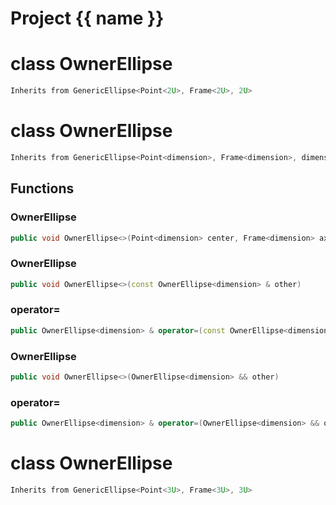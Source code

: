 <script setup>
import {useRoute} from 'vitepress'
const {path} = useRoute()
const tokens = path.split('/')
const words = tokens[2].split('-');
for (let i = 0; i < words.length; i++) {
    words[i] = words[i].charAt(0).toUpperCase() + words[i].slice(1);
    words[i] = words[i].replace('geode', 'Geode')
}
const name = words.join('-');
</script>
# Project {{ name }}

# class OwnerEllipse


```cpp
Inherits from GenericEllipse<Point<2U>, Frame<2U>, 2U>
```



# class OwnerEllipse


```cpp
Inherits from GenericEllipse<Point<dimension>, Frame<dimension>, dimension>
```



## Functions

### OwnerEllipse

```cpp
public void OwnerEllipse<>(Point<dimension> center, Frame<dimension> axes)
```


### OwnerEllipse

```cpp
public void OwnerEllipse<>(const OwnerEllipse<dimension> & other)
```


### operator=

```cpp
public OwnerEllipse<dimension> & operator=(const OwnerEllipse<dimension> & other)
```


### OwnerEllipse

```cpp
public void OwnerEllipse<>(OwnerEllipse<dimension> && other)
```


### operator=

```cpp
public OwnerEllipse<dimension> & operator=(OwnerEllipse<dimension> && other)
```




# class OwnerEllipse


```cpp
Inherits from GenericEllipse<Point<3U>, Frame<3U>, 3U>
```



